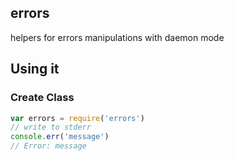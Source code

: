 ## errors

helpers for errors manipulations with daemon mode

## Using it

### Create Class

```javascript
var errors = require('errors')
// write to stderr
console.err('message')
// Error: message
```
